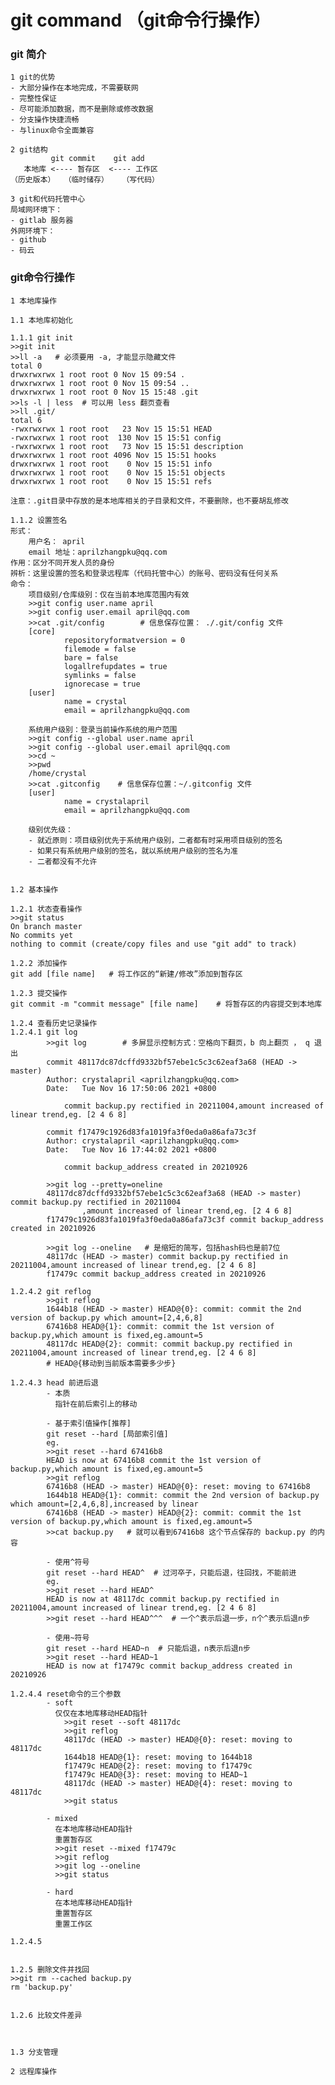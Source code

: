 # git command （git命令行操作）

### git 简介

    1 git的优势
    - 大部分操作在本地完成，不需要联网
    - 完整性保证
    - 尽可能添加数据，而不是删除或修改数据
    - 分支操作快捷流畅
    - 与linux命令全面兼容
    
    2 git结构
             git commit    git add
       本地库 <---- 暂存区  <---- 工作区
    （历史版本）  （临时储存）   （写代码）
    
    3 git和代码托管中心
    局域网环境下：
    - gitlab 服务器
    外网环境下：
    - github
    - 码云

### git命令行操作

    1 本地库操作
    
    1.1 本地库初始化
    
    1.1.1 git init
    >>git init    
    >>ll -a   # 必须要用 -a, 才能显示隐藏文件
    total 0
    drwxrwxrwx 1 root root 0 Nov 15 09:54 .
    drwxrwxrwx 1 root root 0 Nov 15 09:54 ..
    drwxrwxrwx 1 root root 0 Nov 15 15:48 .git
    >>ls -l | less  # 可以用 less 翻页查看    
    >>ll .git/
    total 6
    -rwxrwxrwx 1 root root   23 Nov 15 15:51 HEAD
    -rwxrwxrwx 1 root root  130 Nov 15 15:51 config
    -rwxrwxrwx 1 root root   73 Nov 15 15:51 description
    drwxrwxrwx 1 root root 4096 Nov 15 15:51 hooks
    drwxrwxrwx 1 root root    0 Nov 15 15:51 info
    drwxrwxrwx 1 root root    0 Nov 15 15:51 objects
    drwxrwxrwx 1 root root    0 Nov 15 15:51 refs
    
    注意：.git目录中存放的是本地库相关的子目录和文件，不要删除，也不要胡乱修改
    
    1.1.2 设置签名
    形式：
        用户名： april
        email 地址：aprilzhangpku@qq.com
    作用：区分不同开发人员的身份
    辨析：这里设置的签名和登录远程库（代码托管中心）的账号、密码没有任何关系
    命令：
        项目级别/仓库级别：仅在当前本地库范围内有效
        >>git config user.name april
        >>git config user.email april@qq.com        
        >>cat .git/config        # 信息保存位置： ./.git/config 文件
        [core]
                repositoryformatversion = 0
                filemode = false
                bare = false
                logallrefupdates = true
                symlinks = false
                ignorecase = true
        [user]
                name = crystal
                email = aprilzhangpku@qq.com
                
        系统用户级别：登录当前操作系统的用户范围
        >>git config --global user.name april
        >>git config --global user.email april@qq.com
        >>cd ~   
        >>pwd
        /home/crystal
        >>cat .gitconfig    # 信息保存位置：~/.gitconfig 文件        
        [user]
                name = crystalapril
                email = aprilzhangpku@qq.com
                     
        级别优先级：
        - 就近原则：项目级别优先于系统用户级别，二者都有时采用项目级别的签名
        - 如果只有系统用户级别的签名，就以系统用户级别的签名为准
        - 二者都没有不允许
    
    
    1.2 基本操作
    
    1.2.1 状态查看操作   
    >>git status
    On branch master
    No commits yet
    nothing to commit (create/copy files and use "git add" to track)
    
    1.2.2 添加操作
    git add [file name]   # 将工作区的“新建/修改”添加到暂存区    
    
    1.2.3 提交操作
    git commit -m "commit message" [file name]    # 将暂存区的内容提交到本地库    
    
    1.2.4 查看历史记录操作
    1.2.4.1 git log
            >>git log        # 多屏显示控制方式：空格向下翻页，b 向上翻页 ， q 退出    
            commit 48117dc87dcffd9332bf57ebe1c5c3c62eaf3a68 (HEAD -> master)
            Author: crystalapril <aprilzhangpku@qq.com>
            Date:   Tue Nov 16 17:50:06 2021 +0800

                commit backup.py rectified in 20211004,amount increased of linear trend,eg. [2 4 6 8]

            commit f17479c1926d83fa1019fa3f0eda0a86afa73c3f
            Author: crystalapril <aprilzhangpku@qq.com>
            Date:   Tue Nov 16 17:44:02 2021 +0800

                commit backup_address created in 20210926
    
            >>git log --pretty=oneline            
            48117dc87dcffd9332bf57ebe1c5c3c62eaf3a68 (HEAD -> master) commit backup.py rectified in 20211004
                    ,amount increased of linear trend,eg. [2 4 6 8]
            f17479c1926d83fa1019fa3f0eda0a86afa73c3f commit backup_address created in 20210926
    
            >>git log --oneline   # 是缩短的简写，包括hash码也是前7位
            48117dc (HEAD -> master) commit backup.py rectified in 20211004,amount increased of linear trend,eg. [2 4 6 8]
            f17479c commit backup_address created in 20210926
    
    1.2.4.2 git reflog
            >>git reflog            
            1644b18 (HEAD -> master) HEAD@{0}: commit: commit the 2nd version of backup.py which amount=[2,4,6,8]
            67416b8 HEAD@{1}: commit: commit the 1st version of backup.py,which amount is fixed,eg.amount=5
            48117dc HEAD@{2}: commit: commit backup.py rectified in 20211004,amount increased of linear trend,eg. [2 4 6 8]
            # HEAD@{移动到当前版本需要多少步}   
    
    1.2.4.3 head 前进后退
            - 本质
              指针在前后索引上的移动  
              
            - 基于索引值操作[推荐] 
            git reset --hard [局部索引值]           
            eg.
            >>git reset --hard 67416b8
            HEAD is now at 67416b8 commit the 1st version of backup.py,which amount is fixed,eg.amount=5
            >>git reflog
            67416b8 (HEAD -> master) HEAD@{0}: reset: moving to 67416b8
            1644b18 HEAD@{1}: commit: commit the 2nd version of backup.py which amount=[2,4,6,8],increased by linear
            67416b8 (HEAD -> master) HEAD@{2}: commit: commit the 1st version of backup.py,which amount is fixed,eg.amount=5
            >>cat backup.py   # 就可以看到67416b8 这个节点保存的 backup.py 的内容   
            
            - 使用^符号
            git reset --hard HEAD^  # 过河卒子，只能后退，往回找，不能前进
            eg.
            >>git reset --hard HEAD^            
            HEAD is now at 48117dc commit backup.py rectified in 20211004,amount increased of linear trend,eg. [2 4 6 8]  
            >>git reset --hard HEAD^^^  # 一个^表示后退一步，n个^表示后退n步
            
            - 使用~符号
            git reset --hard HEAD~n  # 只能后退，n表示后退n步
            >>git reset --hard HEAD~1            
            HEAD is now at f17479c commit backup_address created in 20210926     
    
    1.2.4.4 reset命令的三个参数
            - soft
              仅仅在本地库移动HEAD指针     
                >>git reset --soft 48117dc
                >>git reflog
                48117dc (HEAD -> master) HEAD@{0}: reset: moving to 48117dc
                1644b18 HEAD@{1}: reset: moving to 1644b18
                f17479c HEAD@{2}: reset: moving to f17479c
                f17479c HEAD@{3}: reset: moving to HEAD~1
                48117dc (HEAD -> master) HEAD@{4}: reset: moving to 48117dc
                >>git status
                
            - mixed
              在本地库移动HEAD指针
              重置暂存区
              >>git reset --mixed f17479c
              >>git reflog
              >>git log --oneline
              >>git status              
              
            - hard
              在本地库移动HEAD指针
              重置暂存区
              重置工作区
              
    1.2.4.5 
    
    
    1.2.5 删除文件并找回
    >>git rm --cached backup.py    
    rm 'backup.py'

    
    1.2.6 比较文件差异
   

    
    1.3 分支管理
    
    2 远程库操作
